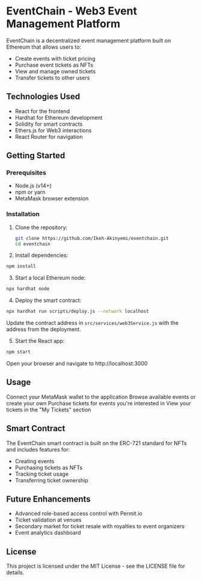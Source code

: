 # EventChain - Web3 Event Management Platform

EventChain is a decentralized event management platform built on Ethereum that allows users to:

- Create events with ticket pricing
- Purchase event tickets as NFTs
- View and manage owned tickets
- Transfer tickets to other users

## Technologies Used

- React for the frontend
- Hardhat for Ethereum development
- Solidity for smart contracts
- Ethers.js for Web3 interactions
- React Router for navigation

## Getting Started

### Prerequisites

- Node.js (v14+)
- npm or yarn
- MetaMask browser extension

### Installation

1. Clone the repository:
   ```bash
   git clone https://github.com/Ikeh-Akinyemi/eventchain.git
   cd eventchain
   ```

2. Install dependencies:

```bash
npm install
```

3. Start a local Ethereum node:

```bash
npx hardhat node
```

4. Deploy the smart contract:

```bash
npx hardhat run scripts/deploy.js --network localhost
```

Update the contract address in `src/services/web3Service.js` with the address from the deployment.

5. Start the React app:

```bash
npm start
```

Open your browser and navigate to http://localhost:3000

## Usage

Connect your MetaMask wallet to the application
Browse available events or create your own
Purchase tickets for events you're interested in
View your tickets in the "My Tickets" section

## Smart Contract
The EventChain smart contract is built on the ERC-721 standard for NFTs and includes features for:

- Creating events
- Purchasing tickets as NFTs
- Tracking ticket usage
- Transferring ticket ownership

## Future Enhancements

- Advanced role-based access control with Permit.io
- Ticket validation at venues
- Secondary market for ticket resale with royalties to event organizers
- Event analytics dashboard

## License
This project is licensed under the MIT License - see the LICENSE file for details.
